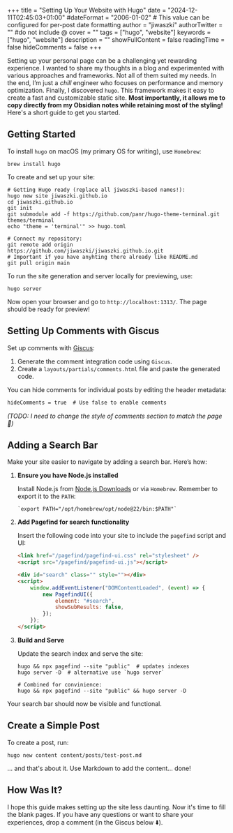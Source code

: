 +++
title = "Setting Up Your Website with Hugo"
date = "2024-12-11T02:45:03+01:00"
#dateFormat = "2006-01-02" # This value can be configured for per-post date formatting
author = "jiwaszki"
authorTwitter = "" #do not include @
cover = ""
tags = ["hugo", "website"]
keywords = ["hugo", "website"]
description = ""
showFullContent = false
readingTime = false
hideComments = false
+++

Setting up your personal page can be a challenging yet rewarding experience. I wanted to share my thoughts in a blog and experimented with various approaches and frameworks. Not all of them suited my needs. In the end, I’m just a _chill_ engineer who focuses on performance and memory optimization. Finally, I discovered `hugo`. This framework makes it easy to create a fast and customizable static site. **Most importantly, it allows me to copy directly from my Obsidian notes while retaining most of the styling!** Here's a short guide to get you started.

## Getting Started

To install `hugo` on macOS (my primary OS for writing), use `Homebrew`:
```shell
brew install hugo
```

To create and set up your site:
```shell
# Getting Hugo ready (replace all jiwaszki-based names!):
hugo new site jiwaszki.github.io
cd jiwaszki.github.io
git init
git submodule add -f https://github.com/panr/hugo-theme-terminal.git themes/terminal
echo "theme = 'terminal'" >> hugo.toml

# Connect my repository:
git remote add origin https://github.com/jiwaszki/jiwaszki.github.io.git
# Important if you have anyhting there already like README.md
git pull origin main
```

To run the site generation and server locally for previewing, use:
```shell
hugo server
```

Now open your browser and go to `http://localhost:1313/`. The page should be ready for preview!

## Setting Up Comments with Giscus

Set up comments with [Giscus](https://giscus.app/):

1. Generate the comment integration code using `Giscus`.
2. Create a `layouts/partials/comments.html` file and paste the generated code.

You can hide comments for individual posts by editing the header metadata:

```markdown
hideComments = true  # Use false to enable comments
```

_(TODO: I need to change the style of comments section to match the page 👀)_

## Adding a Search Bar

Make your site easier to navigate by adding a search bar. Here’s how:

1. **Ensure you have Node.js installed**

    Install Node.js from [Node.js Downloads](https://nodejs.org/en/download/package-manager) or via `Homebrew`. Remember to export it to the `PATH`:
    ```shell
    `export PATH="/opt/homebrew/opt/node@22/bin:$PATH"`
    ```
2. **Add Pagefind for search functionality**

    Insert the following code into your site to include the `pagefind` script and UI:
    ```html
    <link href="/pagefind/pagefind-ui.css" rel="stylesheet" />
	<script src="/pagefind/pagefind-ui.js"></script>

	<div id="search" class="" style=""></div>
	<script>
	    window.addEventListener("DOMContentLoaded", (event) => {
	        new PagefindUI({
	            element: "#search",
	            showSubResults: false,
	        });
	    });
	</script>
    ```
3. **Build and Serve**

    Update the search index and serve the site:
	```shell
	hugo && npx pagefind --site "public"  # updates indexes
	hugo server -D  # alternative use `hugo server`

	# Combined for convinience:
	hugo && npx pagefind --site "public" && hugo server -D
	```

Your search bar should now be visible and functional.

## Create a Simple Post

To create a post, run:

```shell
hugo new content content/posts/test-post.md
```

... and that's about it. Use Markdown to add the content... done!

## How Was It?

I hope this guide makes setting up the site less daunting. Now it's time to fill the blank pages. If you have any questions or want to share your experiences, drop a comment (in the Giscus below ⬇️).
